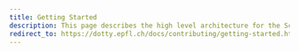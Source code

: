 ```yaml
---
title: Getting Started
description: This page describes the high level architecture for the Scala 3 compiler.
redirect_to: https://dotty.epfl.ch/docs/contributing/getting-started.html
---
```

